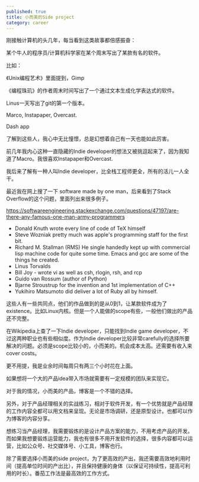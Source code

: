```yaml
---
published: true
title: 小而美的Side project
category: career
---
```

刚接触计算机的头几年，每当看到这类故事都倍感振奋：

某个牛人的程序员/计算机科学家在某个周末写出了某款有名的软件。



比如：

《Unix编程艺术》里面提到，Gimp

《编程珠玑》的作者周末时间写出了一个通过文本生成化学表达式的软件。

Linus一天写出了git的第一个版本。

Marco, Instapaper, Overcast.

Dash app



了解到这些人，我心中无比憧憬，总是幻想着自己有一天也能如此厉害。



前几年我内心这种一直隐藏的Indie developer的想法又被挑逗起来了，因为我知道了Macro。我很喜欢Instapaper和Overcast.


我后来了解有一种人叫Indie developer，比全栈工程师更全，所有的活儿一人全干。

最近我在网上搜了一下 software made by one man，后来看到了Stack Overflow的这个问题，里面列出来很多例子。

https://softwareengineering.stackexchange.com/questions/47197/are-there-any-famous-one-man-army-programmers

- Donald Knuth wrote every line of code of TeX himself
- Steve Wozniak pretty much was apple's programming staff for the first bit.
- Richard M. Stallman (RMS) He single handedly kept up with commercial lisp machine code for quite some time. Emacs and gcc are some of the things he created.
- Linus Torvalds
- Bill Joy - wrote vi as well as csh, rlogin, rsh, and rcp
- Guido van Rossum (author of Python)
- Bjarne Stroustrup for the invention and 1st implementation of C++
- Yukihiro Matsumoto did deliver a lot of Ruby all by himself.



这些人有一些共同点，他们的作品做到的是从0到1，让某款软件成为了existence。比如Linux内核。但是一个人能做的scope有些，一般他们做出的产品还不完整。



在Wikipedia上查了一下Indie developer，只能找到Indie game developer，不过这两种职业也有些相似度。作为Indie developer比较非常carefully的选择所要解决的问题。必须是scope比较小的，小而美的。机会成本太高。还需要有收入来cover costs。

更不用提，我是业余时间每周只有两三个小时花在上面。

如果想将一个大的产品idea带入市场就需要有一定规模的团队来实现它。

对于我的情况，小而美的产品，博客是一个不错的选择。

另外，对于产品经理相关的实战练习，相对于软件开发，有一个优势就是产品经理的工作内容全都可以用文档来呈现。无论是市场调研，还是原型设计。也都可以作为博客的内容分享。

想练习当产品经理，我需要锻炼的是设计产品方案的能力，不用考虑产品的开发。而如果我想要锻炼运营能力，我也有很多不用开发软件的选择，很多内容都可以运营，比如公众号、社交媒体号、小工具，博客也行。

除了需要选择小而美的side project，为了更高效的产出，我还需要高效地利用时间（提高单位时间的产出比），并且保持健康的身体（以保证可持续性，提高可利用的时长）。番茄工作法是最高效的工作方式。
